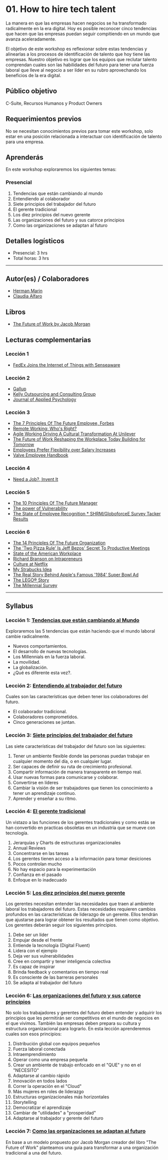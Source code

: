 # 01. How to hire tech talent

La manera en que las empresas hacen negocios se ha transformado radicalmente en la era digital. Hoy es posible reconocer cinco tendencias que hacen que las empresas puedan seguir compitiendo en un mundo que avanza aceleradamente.   

El objetivo de este workshop es reflexionar sobre estas tendencias y alinearlas a los procesos de identificación de talento que hoy tiene las empresas.
Nuestro objetivo es lograr que los equipos que reclutar talento comprendan cuales son las habilidades del futuro para tener una fuerza laboral que lleve al negocio a ser líder en su rubro aprovechando los beneficios de la era digital.

## Público objetivo

C-Suite, Recursos Humanos y Product Owners

## Requerimientos previos

No se necesitan conocimientos previos para tomar este workshop, solo estar en una posición relacionada a interactuar con identificación de talento para una empresa.

## Aprenderás

En este workshop exploraremos los siguientes temas:

### Presencial
1. Tendencias que están cambiando al mundo
2. Entendiendo al colaborador
3. Siete principios del trabajador del futuro
4. El gerente tradicional 
5. Los diez principios del nuevo gerente
6. Las organizaciones del futuro y sus catorce principios
7. Como las organizaciones se adaptan al futuro

## Detalles logísticos

* Presencial: 3 hrs
* Total horas: 3 hrs

***

## Autor(es) / Colaboradores

* [Herman Marin](https://www.linkedin.com/in/herman-marin/)
* [Claudia Alfaro](https://www.linkedin.com/in/claudiaalfaro/)

## Libros

- [The Future of Work by Jacob Morgan](https://www.amazon.com/Future-Work-Attract-Competitive-Organization/dp/1118877241/ref=la_B00703V3WO_1_2?s=books&ie=UTF8&qid=1394472808&sr=1-2)

## Lecturas complementarias

### Lección 1
- [FedEx Joins the Internet of Things with Senseaware](https://readwrite.com/2009/12/04/fedex_joins_the_internet_of_things_with_senseaware/)

### Lección 2
- [Gallup](http://www.gallup.com/)
- [Kelly Outsourcing and Consulting Group](http://www.kellyservices.co.in/)
- [Journal of Applied Psychology](http://www.apa.org/pubs/journals/apl/)

### Lección 3
- [The 7 Principles Of The Future Employee, Forbes](https://www.forbes.com/sites/jacobmorgan/2014/11/11/the-7-principles-of-the-future-employee/#37654d5d4cac)
- [Remote Working: Who's Right?](https://www.forbes.com/sites/edwardlawler/2013/05/15/remote-working-whos-right/#36e736173a79)
- [Agile Working Driving A Cultural Transformation At Unilever](http://www.unwired.eu.com/WT12/asia/_pdfs/WORKTECH12Asia-Unilever.pdf)
- [The Future of Work Reshaping the Workplace Today Building for Tomorrow](https://thefutureorganization.com/future-work-research-report/)
- [Employees Prefer Flexibility over Salary Increases](https://www.recruiter.com/i/employees-prefer-flexibility-over-salary-increases/)
- [Valve Employee Handbook](http://www.valvesoftware.com/company/Valve_Handbook_LowRes.pdf)

### Lección 4
- [Need a Job?, Invent It](http://www.nytimes.com/2013/03/31/opinion/sunday/friedman-need-a-job-invent-it.html)

### Lección 5
- [The 10 Principles Of The Future Manager](https://www.forbes.com/sites/jacobmorgan/2014/11/20/the-10-principles-of-the-future-manager/#27a80f6762de)
- [The power of Vulnerability](https://www.ted.com/talks/brene_brown_on_vulnerability)
- [The State of Employee Recognition * SHRM/GloboforceE Survey Tacker Results](http://www.globoforce.com/gfblog/2011/the-state-of-employee-recognition-shrmgloboforce-survey-tracker-results/)

### Lección 6
- [The 14 Principles Of The Future Organization](https://www.forbes.com/forbes/welcome/?toURL=https://www.forbes.com/sites/jacobmorgan/2015/01/14/the-14-principles-of-the-future-organization/&refURL=https://www.google.com.pe/&referrer=https://www.google.com.pe/)
- [The 'Two Pizza Rule' Is Jeff Bezos' Secret To Productive Meetings](http://www.businessinsider.com/jeff-bezos-two-pizza-rule-for-productive-meetings-2013-10)
- [State of the American Workplace](http://www.gallup.com/reports/199961/state-american-workplace-report-2017.aspx?utm_source=SOAW&utm_campaign=StateofAmericanWorkplace&utm_medium=2013SOAWreport)
- [Richard Branson on Intrapreneurs](http://www.nbcnews.com/id/41359235/ns/business-small_business/t/richard-branson-intrapreneurs/#.WWU11NMrIXo)
- [Culture at Netflix](https://jobs.netflix.com/culture/#introduction)
- [My Strabucks Idea](https://www.starbucks.com/coffeehouse/learn-more/my-starbucks-idea)
- [The Real Story Behind Apple's Famous '1984' Super Bowl Ad](https://www.youtube.com/watch?v=PsjMmAqmblQ)
- [The LEGO® Story](https://www.youtube.com/watch?v=NdDU_BBJW9Y)
- [The Millennial Survey](https://www2.deloitte.com/us/en/pages/about-deloitte/articles/millennial-survey.html)

***

## Syllabus

### Lección 1: [Tendencias que están cambiando al Mundo](https://github.com/Laboratoria/executive-training/blob/00-how-to-hire-tech-talent/00-how-to-hire-tech-talent/01-tendencias-que-estan-formando-el-mundo.md)

Exploraremos las 5 tendencias que están haciendo que el mundo laboral cambie radicalmente. 
- Nuevos comportamientos.
- El desarrollo de nuevas tecnologías. 
- Los Millennials en la fuerza laboral.
- La movilidad.
- La globalización.
- ¿Qué es diferente esta vez?.

### Lección 2: [Entendiendo al trabajador del futuro](https://github.com/Laboratoria/executive-training/blob/00-how-to-hire-tech-talent/00-how-to-hire-tech-talent/02-entendiendo-al-trabajador-del-futuro.md)
Cuales son las características que deben tener los colaboradores del futuro.
- El colaborador tradicional.
- Colaboradores comprometidos.
- Cinco generaciones se juntan.

### Lección 3: [Siete principios del trabajador del futuro](https://github.com/Laboratoria/executive-training/blob/00-how-to-hire-tech-talent/00-how-to-hire-tech-talent/03-siete-principios-del-trabajador-del-futuro.md)
Las siete características del trabajador del futuro son las siguientes:
1. Tener un ambiente flexible donde las personas puedan trabajar en cualquier momento del día, o en cualquier lugar.
2. Ser capaces de definir su ruta de crecimiento profesional.
3. Compartir información de manera transparente en tiempo real.
4. Usar nuevas formas para comunicarse y colaborar.
5. Convertirse en líderes
6. Cambiar la visión de ser trabajadores que tienen los conocimiento a tener un aprendizaje continuo.
7. Aprender y enseñar a su ritmo.

### Lección 4: [El gerente tradicional](https://github.com/Laboratoria/executive-training/blob/00-how-to-hire-tech-talent/00-how-to-hire-tech-talent/04-el-manager-y-sus-diez-principios.md)
Un vistazo a las funciones de los gerentes tradicionales y como estás se han convertido en practicas obsoletas en un industria que se mueve con tecnología.
1. Jerarquías y Charts de estructuras organizacionales
2. Annual Reviews
3. Concentrarse en las tareas
4. Los gerentes tienen acceso a la información para tomar desiciones
5. Pocos controlan mucho
6. No hay espacio para la experimentación
7. Confianza en el pasado
8. Enfoque en lo inadecuado

### Lección 5: [Los diez principios del nuevo gerente](https://github.com/Laboratoria/executive-training/blob/00-how-to-hire-tech-talent/00-how-to-hire-tech-talent/05-los-diez-principios-del-nuevo-gerente.md)
Los gerentes necesitan entender las necesidades que traen al ambiente laboral los trabajadores del futuro. Estas necesidades requieren cambios profundos en las características de liderazgo de un gerente. Ellos tendrán que ajustarse para lograr obtener los resultados que tienen como objetivo. Los gerentes deberán seguir los siguientes principios.
1. Debe ser un líder
2. Empujar desde el frente
3. Entiende la tecnología (Digital Fluent)
4. Lidera con el ejemplo
5. Deja ver sus vulnerabilidades
6. Cree en compartir y tener inteligencia colectiva
7. Es capaz de inspirar
8. Brinda feedback y comentarios en tiempo real
9. Es consciente de las barreras personales
10. Se adapta al trabajador del futuro

### Lección 6: [Las organizaciones del futuro y sus catorce principios](https://github.com/Laboratoria/executive-training/blob/00-how-to-hire-tech-talent/00-how-to-hire-tech-talent/06-las-organizaciones-del-futuro-y-sus-catorce-principios.md)
No solo los trabajadores y gerentes del futuro deben entender y adquirir los principios que les permitirán ser competitivos en el mundo de negocios en el que vivimos. También las empresas deben prepara su cultura y estructura organizacional para lograrlo. En esta lección aprenderemos cuales son esos principios:
1. Distribución global con equipos pequeños
2. Fuerza laboral conectada
3. Intraemprendimiento
4. Operar como una empresa pequeña
5. Crear un ambiente de trabajo enfocado en el "QUE" y no en el "NECESITO" 
6. Adaptarse al cambio rápido
7. Innovación en todos lados
8. Correr la operación en el "Cloud"
9. Más mujeres en roles de liderazgo
10. Estructuras organizacionales más horizontales
11. Storytelling
12. Democratizar el aprendizaje
13. Cambiar de "utilidades" a "prosperidad"
14. Adaptarse al trabajador y gerente del futuro

### Lección 7: [Como las organizaciones se adaptan al futuro](https://github.com/Laboratoria/executive-training/blob/00-how-to-hire-tech-talent/00-how-to-hire-tech-talent/07-como-las-organizaciones-se-adaptan-al-futuro.md)
En base a un modelo propuesto por Jacob Morgan creador del libro "The Future of Work" planteamos una guía para transformar a una organización tradicional a una del futuro.











